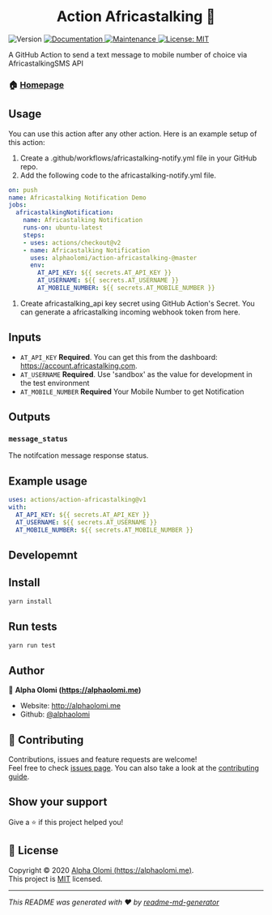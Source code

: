 <h1 align="center">Action Africastalking 📨</h1>
<p>
  <img alt="Version" src="https://img.shields.io/badge/version-0.0.1-blue.svg?cacheSeconds=2592000" />
  <a href="https://github.com/alphaolomi/actions-africastalking#readme" target="_blank">
    <img alt="Documentation" src="https://img.shields.io/badge/documentation-yes-brightgreen.svg" />
  </a>
  <a href="https://github.com/alphaolomi/actions-africastalking/graphs/commit-activity" target="_blank">
    <img alt="Maintenance" src="https://img.shields.io/badge/Maintained%3F-yes-green.svg" />
  </a>
  <a href="https://github.com/alphaolomi/actions-africastalking/blob/master/LICENSE" target="_blank">
    <img alt="License: MIT" src="https://img.shields.io/github/license/alphaolomi/action-africastalking" />
  </a>
</p>

A GitHub Action to send a text message to mobile number of choice via AfricastalkingSMS API

### 🏠 [Homepage](https://github.com/alphaolomi/actions-africastalking#readme)

## Usage 


You can use this action after any other action. Here is an example setup of this action:

1. Create a .github/workflows/africastalking-notify.yml file in your GitHub repo.
2. Add the following code to the africastalking-notify.yml file.

```yaml
on: push
name: Africastalking Notification Demo
jobs:
  africastalkingNotification:
    name: Africastalking Notification
    runs-on: ubuntu-latest
    steps:
    - uses: actions/checkout@v2
    - name: Africastalking Notification
      uses: alphaolomi/action-africastalking-@master
      env:        
        AT_API_KEY: ${{ secrets.AT_API_KEY }} 
        AT_USERNAME: ${{ secrets.AT_USERNAME }} 
        AT_MOBILE_NUMBER: ${{ secrets.AT_MOBILE_NUMBER }} 
```

1. Create africastalking_api key   secret using GitHub Action's Secret. You can generate a africastalking incoming webhook token from here.

## Inputs

-  `AT_API_KEY`  **Required**. You can get this from the dashboard: https://account.africastalking.com.
-  `AT_USERNAME`  **Required**. Use 'sandbox' as the value for development in the test environment
-  `AT_MOBILE_NUMBER` **Required** Your Mobile Number to get Notification


## Outputs

### `message_status`

The notifcation message response status.

## Example usage

```yaml
uses: actions/action-africastalking@v1
with:
  AT_API_KEY: ${{ secrets.AT_API_KEY }} 
  AT_USERNAME: ${{ secrets.AT_USERNAME }} 
  AT_MOBILE_NUMBER: ${{ secrets.AT_MOBILE_NUMBER }} 
```


## Developemnt

## Install

```sh
yarn install
```

## Run tests

```sh
yarn run test
```

## Author

👤 **Alpha Olomi (https://alphaolomi.me)**

* Website: http://alphaolomi.me
* Github: [@alphaolomi](https://github.com/alphaolomi)

## 🤝 Contributing

Contributions, issues and feature requests are welcome!<br />Feel free to check [issues page](https://github.com/alphaolomi/actions-africastalking/issues). You can also take a look at the [contributing guide](https://github.com/alphaolomi/actions-africastalking/blob/master/CONTRIBUTING.md).

## Show your support

Give a ⭐️ if this project helped you!

## 📝 License

Copyright © 2020 [Alpha Olomi (https://alphaolomi.me)](https://github.com/alphaolomi).<br />
This project is [MIT](https://github.com/alphaolomi/actions-africastalking/blob/master/LICENSE) licensed.

***
_This README was generated with ❤️ by [readme-md-generator](https://github.com/kefranabg/readme-md-generator)_